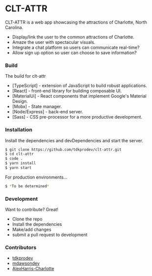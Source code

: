 # CLT-ATTR

CLT-ATTR is a web app showcasing the attractions of Charlotte, North Carolina.
  - Display/link the user to the common attractions of Charlotte.
  - Amaze the user with spectacular visuals.
  - Integrate a chat platform so users can communicate real-time?
  - Allow sign up option so user can choose to save information?


### Build
The build for clt-attr

* [TypeScript] - extension of JavaScript to build robust applications.
* [React] - front-end library for building composable UI.
* [MaterialUi] - React components that implement Google's Material Design.
* [Mobx] - State manager.
* [Node/Express] - back-end server.
* [Sass] - CSS pre-processor for a more productive development.


### Installation
Install the dependencies and devDependencies and start the server.

```sh
$ git clone https://github.com/tdkprodev/clt-attr.git
$ cd clt-attr
$ code .
$ yarn install
$ yarn start
```

For production environments...

```sh
$ *To be determined*
```

### Development
Want to contribute? Great!

- Clone the repo
- Install the dependencies
- Make/add changes
- submit a pull request to development

### Contributors
-   [tdkprodev](https://github.com/tdkprodev)
-   [mdawsondev](https://github.com/mdawsondev)
-   [AlexHarris-Charlotte](https://github.com/AlexHarris-Charlotte)
